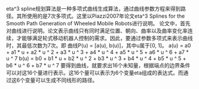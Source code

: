 eta^3 spline规划算法是一种多项式曲线生成算法，通过曲线参数方程来得到路径。其所使用的是7次多项式。这里以Piazzi2007年论文eta^3 Splines for the Smooth Path Generation of Wheeled Mobile Robots进行说明。
论文中，首先对曲线进行说明。论文表示曲线只有同时满足位置、朝向、曲率以及曲率变化率连续，才能够满足轮式移动机器人控制的需求。因此，要通过参数多项式来表示曲线时，其最低次数为7次。即
曲线P(u) = [a(u), b(u)]，其中u属于[0, 1]。
a(u) = a0 + a1 * u + a2 * u ^ 2 + a3 * u ^ 3 + a4 * u ^ 4 + a5 * u ^ 5 + a6 * u ^ 6 + a7 * u ^ 7
b(u) = b0 + b1 * u + b2 * u ^ 2 + b3 * u ^ 3 + b4 * u ^ 4 + b5 * u ^ 5 + b6 * u ^ 6 + b7 * u ^ 7
要得到曲线，就要求出16个未知量，根据端点的边界条件可以对这16个量进行表示。这16个量可以表示为6个变量eta组成的表达式。而通过这6个变量可以生成不同线形的路径。
